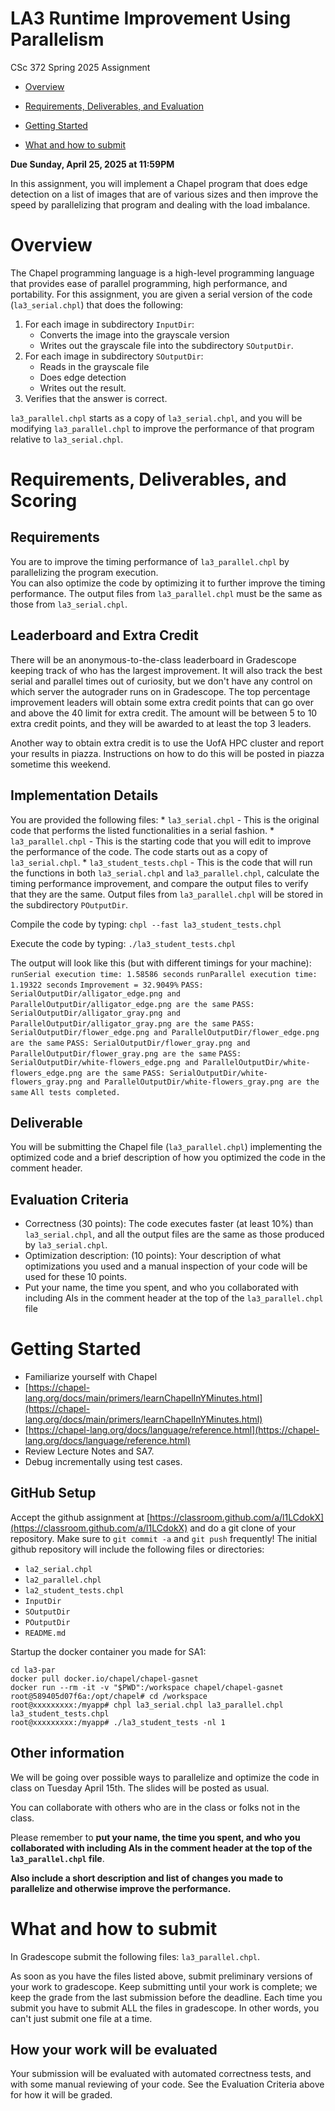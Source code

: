 # LA3 Runtime Improvement Using Parallelism

CSc 372 Spring 2025 Assignment

* [Overview](#overview)

* [Requirements, Deliverables, and Evaluation](#requirements)

* [Getting Started](#start)

* [What and how to submit](#submit)


**Due Sunday, April 25, 2025 at 11:59PM**

In this assignment, you will implement a Chapel program that does edge detection on a list of images
that are of various sizes and then improve the speed by parallelizing that program and dealing with
the load imbalance.

# Overview
<a name="overview"></a>

The Chapel programming language is a high-level programming language that provides ease of parallel
programming, high performance, and portability. 
For this assignment, you are given a serial version of the code (`la3_serial.chpl`) that does the
following:
1. For each image in subdirectory `InputDir`:
    * Converts the image into the grayscale version
    * Writes out the grayscale file into the subdirectory `SOutputDir`.
2. For each image in subdirectory `SOutputDir`:
    * Reads in the grayscale file
    * Does edge detection
    * Writes out the result.
3. Verifies that the answer is correct.

`la3_parallel.chpl` starts as a copy of `la3_serial.chpl`, and you will be modifying `la3_parallel.chpl` to improve
the performance of that program relative to `la3_serial.chpl`.

# Requirements, Deliverables, and Scoring
<a name="requirements"></a>

## Requirements
You are to improve the timing performance of `la3_parallel.chpl` by parallelizing the program execution.  
You can also optimize the code by optimizing it to further improve the timing performance.  The output
files from `la3_parallel.chpl` must be the same as those from `la3_serial.chpl`.

## Leaderboard and Extra Credit
There will be an anonymous-to-the-class leaderboard in Gradescope keeping track of who has the largest improvement.  It will also track
the best serial and parallel times out of curiosity, but we don't have any control
on which server the autograder runs on in Gradescope.
The top percentage improvement leaders will obtain some extra credit points that can go over and above the 40 limit for extra credit.
The amount will be between 5 to 10 extra credit points, and
they will be awarded to at least the top 3 leaders.

Another way to obtain extra credit is to use the UofA
HPC cluster and report your results in piazza.
Instructions on how to do this will be posted in piazza
sometime this weekend.

## Implementation Details
You are provided the following files:
    * `la3_serial.chpl` - This is the original code that performs the listed functionalities in a serial fashion.
    * `la3_parallel.chpl` - This is the starting code that you will edit to improve the performance of the code.
            The code starts out as a copy of `la3_serial.chpl`.
    * `la3_student_tests.chpl` - This is the code that will run the functions in both `la3_serial.chpl` and 
            `la3_parallel.chpl`, calculate the timing performance improvement, and compare the output files to 
            verify that they are the same.  Output files from `la3_parallel.chpl` will be stored in the 
            subdirectory `POutputDir`.

Compile the code by typing:
    `chpl --fast la3_student_tests.chpl`

Execute the code by typing:
    `./la3_student_tests.chpl`

The output will look like this (but with different timings for your machine):
`runSerial execution time: 1.58586 seconds`
`runParallel execution time: 1.19322 seconds`
`Improvement = 32.9049%`
`PASS: SerialOutputDir/alligator_edge.png and ParallelOutputDir/alligator_edge.png are the same`
`PASS: SerialOutputDir/alligator_gray.png and ParallelOutputDir/alligator_gray.png are the same`
`PASS: SerialOutputDir/flower_edge.png and ParallelOutputDir/flower_edge.png are the same`
`PASS: SerialOutputDir/flower_gray.png and ParallelOutputDir/flower_gray.png are the same`
`PASS: SerialOutputDir/white-flowers_edge.png and ParallelOutputDir/white-flowers_edge.png are the same`
`PASS: SerialOutputDir/white-flowers_gray.png and ParallelOutputDir/white-flowers_gray.png are the same`
`All tests completed.`

## Deliverable
You will be submitting the Chapel file (`la3_parallel.chpl`) implementing the optimized code and a brief description of how you optimized the code in the comment header.

## Evaluation Criteria
* Correctness (30 points): The code executes faster (at least 10%) than `la3_serial.chpl`, and all the output files are the same as those produced by `la3_serial.chpl`.
* Optimization description: (10 points): Your description of what optimizations you used and a manual inspection of your code will be used for these 10 points.
* Put your name, the time you spent, and who you collaborated with including AIs in the comment header at the top of the `la3_parallel.chpl` file


# Getting Started
<a name="start"></a>
- Familiarize yourself with Chapel<br>
- [https://chapel-lang.org/docs/main/primers/learnChapelInYMinutes.html](https://chapel-lang.org/docs/main/primers/learnChapelInYMinutes.html)
- [https://chapel-lang.org/docs/language/reference.html](https://chapel-lang.org/docs/language/reference.html)
- Review Lecture Notes and SA7.
- Debug incrementally using test cases.<br>

## GitHub Setup
Accept the github assignment at [https://classroom.github.com/a/l1LCdokX](https://classroom.github.com/a/l1LCdokX)
and do a git clone of your repository.  Make sure to `git commit -a` and
`git push` frequently!  The initial github repository will include the 
following files or directories:
- `la2_serial.chpl`
- `la2_parallel.chpl`
- `la2_student_tests.chpl`
- `InputDir`
- `SOutputDir`
- `POutputDir`
- `README.md`

Startup the docker container you made for SA1:
```
cd la3-par
docker pull docker.io/chapel/chapel-gasnet 
docker run --rm -it -v "$PWD":/workspace chapel/chapel-gasnet
root@589405d07f6a:/opt/chapel# cd /workspace
root@xxxxxxxxx:/myapp# chpl la3_serial.chpl la3_parallel.chpl la3_student_tests.chpl
root@xxxxxxxxx:/myapp# ./la3_student_tests -nl 1
```

## Other information

We will be going over possible ways to parallelize and optimize the code in class on Tuesday April 15th.
The slides will be posted as usual.

You can collaborate with others who are in the class or folks not in the class.

Please remember to **put your name, the time you spent, 
and who you collaborated with including AIs in the
comment header at the top of the `la3_parallel.chpl` file**.

**Also include a short description and list of changes you made to parallelize
and otherwise improve the performance.**


# What and how to submit
<a name="submit"></a>

In Gradescope submit the following files: `la3_parallel.chpl`.

As soon as you have the files listed above, submit preliminary versions of your 
work to gradescope. Keep submitting until your work is complete; we keep the
grade from the last submission before the deadline. Each time you submit 
you have to submit ALL the files in gradescope.  In other words, you can't just submit
one file at a time.

## How your work will be evaluated

Your submission will be evaluated with automated correctness tests, and with some manual reviewing of your code.
See the Evaluation Criteria above for how it will be graded.

